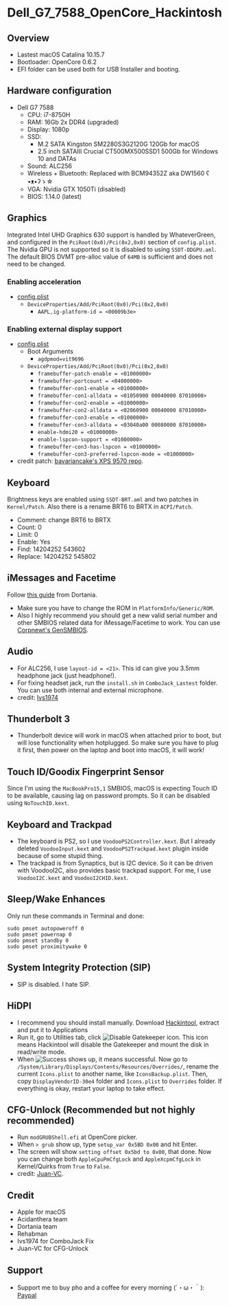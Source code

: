 # Dell_G7_7588_OpenCore_Hackintosh
## Overview
- Lastest macOS Catalina 10.15.7
- Bootloader: OpenCore 0.6.2
- EFI folder can be used both for USB Installer and booting.
## Hardware configuration
* Dell G7 7588
  - CPU: i7-8750H
  - RAM: 16Gb 2x DDR4 (upgraded)
  - Display: 1080p
  - SSD: 
      * M.2 SATA Kingston SM2280S3G2120G 120Gb for macOS
      * 2.5 inch SATAIII Crucial CT500MX500SSD1 500Gb for Windows 10 and DATAs
  - Sound: ALC256
  - Wireless + Bluetooth: Replaced with BCM94352Z aka DW1560 ʕ •ᴥ•ʔゝ☆
  - VGA: Nvidia GTX 1050Ti (disabled)
  - BIOS: 1.14.0 (latest)
  
## Graphics
Integrated Intel UHD Graphics 630 support is handled by WhateverGreen, and configured in the `PciRoot(0x0)/Pci(0x2,0x0)` section of `config.plist`.
The Nvidia GPU is not supported so it is disabled to using `SSDT-DDGPU.aml`.
The default BIOS DVMT pre-alloc value of `64MB` is sufficient and does not need to be changed.
### Enabling acceleration
* [config.plist](https://github.com/sn0wfL4ke98/Dell_G7_7588_OpenCore_Hackintosh/blob/master/EFI/OC/config.plist)
  * `DeviceProperties/Add/PciRoot(0x0)/Pci(0x2,0x0)`
    * `AAPL,ig-platform-id = <00009b3e>`
### Enabling external display support
* [config.plist](https://github.com/sn0wfL4ke98/Dell_G7_7588_OpenCore_Hackintosh/blob/master/EFI/OC/config.plist)
  * Boot Arguments
    * `agdpmod=vit9696`
  * `DeviceProperties/Add/PciRoot(0x0)/Pci(0x2,0x0)`
    * `framebuffer-patch-enable = <01000000>`
    * `framebuffer-portcount = <04000000>`
    * `framebuffer-con1-enable = <01000000>`
    * `framebuffer-con1-alldata = <01050900 00040000 87010000>`
    * `framebuffer-con2-enable = <01000000>`
    * `framebuffer-con2-alldata = <02060900 00040000 87010000>`
    * `framebuffer-con3-enable = <01000000>`
    * `framebuffer-con3-alldata = <03040a00 00080000 87010000>`
    * `enable-hdmi20 = <01000000>`
    * `enable-lspcon-support = <01000000>`
    * `framebuffer-con3-has-lspcon = <01000000>`
    * `framebuffer-con3-preferred-lspcon-mode = <01000000>`
* credit patch: [bavariancake's XPS 9570 repo](https://github.com/bavariancake/XPS9570-macOS#enabling-external-display-support).

## Keyboard
Brightness keys are enabled using `SSDT-BRT.aml` and two patches in `Kernel/Patch`.
Also there is a rename BRT6 to BRTX in `ACPI/Patch`.
  * Comment: change BRT6 to BRTX
  * Count: 0
  * Limit: 0
  * Enable: Yes
  * Find: 14204252 543602
  * Replace: 14204252 545802

## iMessages and Facetime
Follow [this guide](https://dortania.github.io/OpenCore-Post-Install/universal/iservices.html) from Dortania.
- Make sure you have to change the ROM in `PlatformInfo/Generic/ROM`.
- Also I highly recommend you should get a new valid serial number and other SMBIOS related data for iMessage/Facetime to work. You can use [Corpnewt's GenSMBIOS](https://github.com/corpnewt/GenSMBIOS).

## Audio
- For ALC256, I use `layout-id = <21>`. This id can give you 3.5mm headphone jack (just headphone!).
- For fixing headset jack, run the `install.sh` in `ComboJack_Lastest` folder. You can use both internal and external microphone.
- credit: [Ivs1974](https://github.com/lvs1974/ComboJack)

## Thunderbolt 3
- Thunderbolt device will work in macOS when attached prior to boot, but will lose functionality when hotplugged. So make sure you have to plug it first, then power on the laptop and boot into macOS, it will work!

## Touch ID/Goodix Fingerprint Sensor
Since I'm using the `MacBookPro15,1` SMBIOS, macOS is expecting Touch ID to be available, causing lag on password prompts. So it can be disabled using `NoTouchID.kext`.

## Keyboard and Trackpad
* The keyboard is PS2, so I use `VoodooPS2Controller.kext`. But I already deleted `VoodooInput.kext` and `VoodooPS2Trackpad.kext` plugin inside because of some stupid thing.
* The trackpad is from Synaptics, but is I2C device. So it can be driven with VoodooI2C, also provides basic trackpad support. For me, I use `VoodooI2C.kext` and `VoodooI2CHID.kext`.

## Sleep/Wake Enhances
Only run these commands in Terminal and done:
  ```
  sudo pmset autopoweroff 0
  sudo pmset powernap 0
  sudo pmset standby 0
  sudo pmset proximitywake 0
  ```

## System Integrity Protection (SIP)
* SIP is disabled. I hate SIP.

## HiDPI
* I recommend you should install manually. Download [Hackintool](https://github.com/headkaze/Hackintool), extract and put it to Applications
* Run it, go to Utilities tab, click ![Disable Gatekeeper](https://cdn.discordapp.com/attachments/719556350161584179/765493559649894430/unknown.png) icon. This icon means Hackintool will disable the Gatekeeper and mount the disk in read/write mode.
* When ![Success](https://cdn.discordapp.com/attachments/719556350161584179/765493356984926249/unknown.png) shows up, it means successful. Now go to `/System/Library/Displays/Contents/Resources/Overrides/`, rename the current `Icons.plist` to another name, like `IconsBackup.plist`. Then, copy `DisplayVendorID-30e4` folder and `Icons.plist` to `Overrides` folder. If everything is okay, restart your laptop to take effect.

## CFG-Unlock (Recommended but not highly recommended)
* Run `modGRUBShell.efi` at OpenCore picker.
* When `> grub` show up, type `setup_var 0x5BD 0x00` and hit Enter.
* The screen will show `setting offset 0x5bd to 0x00`, that done. Now you can change both `AppleCpuPmCfgLock` and `AppleXcpmCfgLock` in Kernel/Quirks from `True` to `False`.
* credit: [Juan-VC](https://juan-vc.github.io/oc-g7-guide/post-installation/disable-cfg-lock.html).

## Credit
* Apple for macOS
* Acidanthera team
* Dortania team
* Rehabman
* Ivs1974 for ComboJack Fix
* Juan-VC for CFG-Unlock

## Support
* Support me to buy pho and a coffee for every morning (´・ω・｀): [Paypal](https://www.paypal.me/tekun0lxrd)
